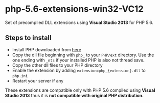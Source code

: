 # php-5.6-extensions-win32-VC12
Set of precompiled DLL extensions using **Visual Studio 2013** for PHP 5.6.

## Steps to install
* Install PHP downloaded from [here](https://github.com/maryo/php-5.6.13-win32-VC12)
* Copy the dll file beginning with `php_` to your `PHP/ext` directory. Use the one ending with `_nts` if your installed PHP is also not thread save.
* Copy the other dll files to your PHP directory
* Enable the extension by adding `extension=php_{extension}.dll` to `php.ini`
* Restart your server if any

These extensions are compatible only with PHP 5.6 compiled using **Visual Studio 2013** thus it is **not compatible with original PHP distribution**.

